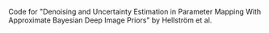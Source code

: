 Code for "Denoising and Uncertainty Estimation in Parameter Mapping With Approximate Bayesian Deep Image Priors" by Hellström et al.
